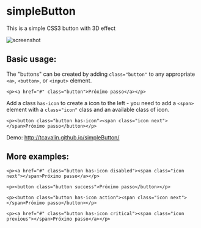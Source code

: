 # simpleButton
This is a simple CSS3 button with 3D effect

![screenshot](https://cloud.githubusercontent.com/assets/6153386/12953622/6511bace-d002-11e5-86e8-10e7fa2016d6.gif)

## Basic usage: ##

The "buttons" can be created by adding `class="button"` to any appropriate `<a>`, `<button>`, or `<input>` element.

    <p><a href="#" class="button">Próximo passo</a></p>

Add a class `has-icon` to create a icon to the left - you need to add a `<span>` element with a `class="icon"` class and an available class of icon.

    <p><button class="button has-icon"><span class="icon next"></span>Próximo passo</button></p>

Demo: http://tcavalin.github.io/simpleButton/

## More examples: ##

    <p><a href="#" class="button has-icon disabled"><span class="icon next"></span>Próximo passo</a></p>

    <p><button class="button success">Próximo passo</button></p>

    <p><button class="button has-icon action"><span class="icon next"></span>Próximo passo</button></p>

    <p><a href="#" class="button has-icon critical"><span class="icon previous"></span>Próximo passo</a></p>
